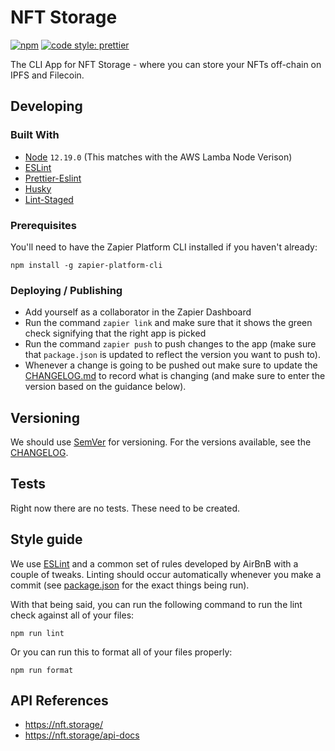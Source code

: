 # NFT Storage

[![npm](https://img.shields.io/npm/v/npm.svg?style=flat-square)](https://www.npmjs.com/package/npm)
[![code style: prettier](https://img.shields.io/badge/code_style-prettier-ff69b4.svg?style=flat-square)](https://github.com/prettier/prettier)

The CLI App for NFT Storage - where you can store your NFTs off-chain on IPFS and Filecoin.

## Developing

### Built With

- [Node](https://nodejs.org/en/) `12.19.0` (This matches with the AWS Lamba Node Verison)
- [ESLint](https://eslint.org/)
- [Prettier-Eslint](https://github.com/prettier/prettier-eslint)
- [Husky](https://github.com/typicode/husky)
- [Lint-Staged](https://github.com/okonet/lint-staged)

### Prerequisites

You'll need to have the Zapier Platform CLI installed if you haven't already:

```shell
npm install -g zapier-platform-cli
```

### Deploying / Publishing

- Add yourself as a collaborator in the Zapier Dashboard
- Run the command `zapier link` and make sure that it shows the green check signifying that the right app is picked
- Run the command `zapier push` to push changes to the app (make sure that `package.json` is updated to reflect
  the version you want to push to).
- Whenever a change is going to be pushed out make sure to update the [CHANGELOG.md](CHANGELOG.md) to record what is
  changing (and make sure to enter the version based on the guidance below).

## Versioning

We should use [SemVer](http://semver.org/) for versioning. For the versions available, see the
[CHANGELOG](CHANGELOG.md).

## Tests

Right now there are no tests. These need to be created.

## Style guide

We use [ESLint](https://eslint.org/) and a common set of rules developed by AirBnB with a couple of tweaks. Linting
should occur automatically whenever you make a commit (see [package.json](package.json) for the exact things being run).

With that being said, you can run the following command to run the lint check against all of your files:

```shell
npm run lint
```

Or you can run this to format all of your files properly:

```shell
npm run format
```

## API References

- https://nft.storage/
- https://nft.storage/api-docs
